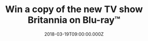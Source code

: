---
campaign-uuid: "c-dcccb169-b4b5-45ca-b055-2954c5a88e76"
type: "Preview"
category: "Competition"
date: "2018-03-19T09:00:00.000Z"
end-date: "2018-04-02T00:00:00.000Z"
disable-form: false
is_promoted: false
has_entry_page: true
title: "Win a copy of the new TV show Britannia on Blu-ray™"
competition-description: "<p>Get ready… because Britannia is coming home with you!\
  \ The Top Sky drama series is coming to DVD and Blu-ray™!</p><p>This is certainly\
  \ one release that you don't want to miss! that’s why we've got our hands on 5 copies\
  \ of this exciting and wild new show for you!</p>\r\n<p>Yes, we want you guys to\
  \ have them! Click on the link to get involved.</p>"
hero-header: "Win a copy of the new TV show Britannia on Blu-ray™"
terms-confirmation: "N/A"
banner-img: "https://assets.expresslyapp.com/asset-05e761a1-027c-4949-9da7-9ca0ca6146ef.jpg"
logo-left-href: "http://nme.com/"
logo-left-image: "https://assets.expresslyapp.com/asset-583538a6-4f5b-49b6-92fb-3f30678610cb.jpg"
logo-left-title: "NME"
bg-image-hero: "https://assets.expresslyapp.com/asset-c469d2ae-ef6e-4900-80c3-0e0a231d49d0.jpg"
bg-image-first: "https://assets.expresslyapp.com/asset-971414b2-135c-4585-9730-10688dbb2417.jpg"
bg-image-second: "https://assets.expresslyapp.com/asset-0fea18a6-b208-4355-b89f-be5364550782.jpg"
section1-content: "<p>To celebrate the Blu-ray™ and DVD release of the British historical\
  \ fantasy series, we've managed to get on our hands 5 Blu-ray™ copies for you Roman\
  \ Army fan to win.</p>\r\n<p>Starring BAFTA® award nominee Zoë Wanamaker (“My Family”\
  ), BAFTA® award nominee David Morrisey (“The Missing”, “The Walking Dead’’), Nikolaj\
  \ Lie Kaas (“Follow The Money”) and BAFTA® award winner Mackenzie Crook (“The Detectorists”\
  ), this new series story follows the Roman Imperial Army of 43AD, and their determination\
  \ to take over the Celtic heart of Britannia.</p>"
section2-content: "<p>We know that this Britannia series Blu-ray™ release from Sony\
  \ Pictures Home Entertainment is the best plan for your weekend! and now, you can\
  \ make it happen with NME!</p>\r\n<p>Enter your details below and don't miss out\
  \ on your chance to win a copy of the British show of the year, Britannia!</p>\r\
  \n<p>Good luck!</p>"
entry-title: "Win a copy of the new TV show Britannia on Blu-ray™"
entry-content: "<p>Britannia Blu-ray™ release is full of content for you to get stuck\
  \ into. <p><p>Enter the draw to win by completing the form below before 23.59pm\
  \ on 02/04/2018.</p>"
has-winner: false
prize-description: "Win a copy of the new TV show Britannia on Blu-ray™"
---